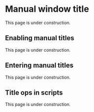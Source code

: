 # Manual window title

This page is under construction.

## Enabling manual titles

This page is under construction.

## Entering manual titles

This page is under construction.

## Title ops in scripts

This page is under construction.
